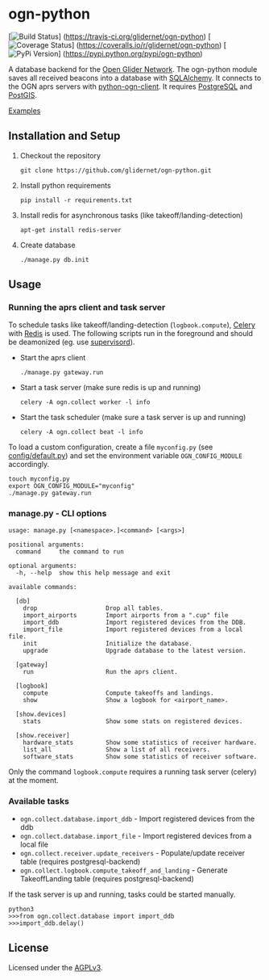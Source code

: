 # ogn-python

[![Build Status](https://travis-ci.org/glidernet/ogn-python.svg?branch=master)]
(https://travis-ci.org/glidernet/ogn-python)
[![Coverage Status](https://img.shields.io/coveralls/glidernet/ogn-python.svg)]
(https://coveralls.io/r/glidernet/ogn-python)
[![PyPi Version](https://img.shields.io/pypi/v/ogn-python.svg)]
(https://pypi.python.org/pypi/ogn-python)

A database backend for the [Open Glider Network](http://wiki.glidernet.org/).
The ogn-python module saves all received beacons into a database with [SQLAlchemy](http://www.sqlalchemy.org/).
It connects to the OGN aprs servers with [python-ogn-client](https://github.com/glidernet/python-ogn-client).
It requires [PostgreSQL](http://www.postgresql.org/) and [PostGIS](http://www.postgis.net/).

[Examples](https://github.com/glidernet/ogn-python/wiki/Examples)


## Installation and Setup
1. Checkout the repository

   ```
   git clone https://github.com/glidernet/ogn-python.git
   ```

2. Install python requirements

    ```
    pip install -r requirements.txt
    ```

3. Install redis for asynchronous tasks (like takeoff/landing-detection)

    ```
    apt-get install redis-server
    ```

4. Create database

    ```
    ./manage.py db.init
    ```

## Usage
### Running the aprs client and task server
To schedule tasks like takeoff/landing-detection (`logbook.compute`),
[Celery](http://www.celeryproject.org/) with [Redis](http://www.redis.io/) is used.
The following scripts run in the foreground and should be deamonized
(eg. use [supervisord](http://supervisord.org/)).

- Start the aprs client

  ```
  ./manage.py gateway.run
  ```

- Start a task server (make sure redis is up and running)

  ```
  celery -A ogn.collect worker -l info
  ```

- Start the task scheduler (make sure a task server is up and running)

  ```
  celery -A ogn.collect beat -l info
  ```


To load a custom configuration, create a file `myconfig.py` (see [config/default.py](config/default.py))
and set the environment variable `OGN_CONFIG_MODULE` accordingly.

```
touch myconfig.py
export OGN_CONFIG_MODULE="myconfig"
./manage.py gateway.run
```

### manage.py - CLI options
```
usage: manage.py [<namespace>.]<command> [<args>]

positional arguments:
  command     the command to run

optional arguments:
  -h, --help  show this help message and exit

available commands:

  [db]
    drop                   Drop all tables.
    import_airports        Import airports from a ".cup" file
    import_ddb             Import registered devices from the DDB.
    import_file            Import registered devices from a local file.
    init                   Initialize the database.
    upgrade                Upgrade database to the latest version.

  [gateway]
    run                    Run the aprs client.

  [logbook]
    compute                Compute takeoffs and landings.
    show                   Show a logbook for <airport_name>.

  [show.devices]
    stats                  Show some stats on registered devices.

  [show.receiver]
    hardware_stats         Show some statistics of receiver hardware.
    list_all               Show a list of all receivers.
    software_stats         Show some statistics of receiver software.
```

Only the command `logbook.compute` requires a running task server (celery) at the moment.


### Available tasks

- `ogn.collect.database.import_ddb` - Import registered devices from the ddb
- `ogn.collect.database.import_file` - Import registered devices from a local file
- `ogn.collect.receiver.update_receivers` - Populate/update receiver table (requires postgresql-backend)
- `ogn.collect.logbook.compute_takeoff_and_landing` - Generate TakeoffLanding table (requires postgresql-backend)

If the task server is up and running, tasks could be started manually.

```
python3
>>>from ogn.collect.database import import_ddb
>>>import_ddb.delay()
```

## License
Licensed under the [AGPLv3](LICENSE).
